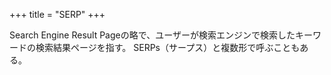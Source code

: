 +++
title = "SERP"
+++

Search Engine Result Pageの略で、ユーザーが検索エンジンで検索したキーワードの検索結果ページを指す。
SERPs（サープス）と複数形で呼ぶこともある。
